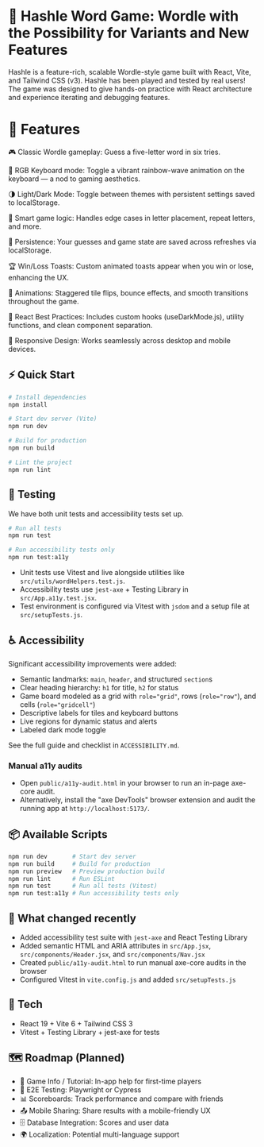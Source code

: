 # 🚀 Hashle Word Game: Wordle with the Possibility for Variants and New Features

Hashle is a feature-rich, scalable Wordle-style game built with React, Vite, and Tailwind CSS (v3). Hashle has been played and tested by real users! The game was designed to give hands-on practice with React architecture and experience iterating and debugging features. 

# 🚀 Features

🎮 Classic Wordle gameplay: Guess a five-letter word in six tries.

🌈 RGB Keyboard mode: Toggle a vibrant rainbow-wave animation on the keyboard — a nod to gaming aesthetics.

🌗 Light/Dark Mode: Toggle between themes with persistent settings saved to localStorage.

🧠 Smart game logic: Handles edge cases in letter placement, repeat letters, and more.

💾 Persistence: Your guesses and game state are saved across refreshes via localStorage.

🏆 Win/Loss Toasts: Custom animated toasts appear when you win or lose, enhancing the UX.

🔄 Animations: Staggered tile flips, bounce effects, and smooth transitions throughout the game.

🧰 React Best Practices: Includes custom hooks (useDarkMode.js), utility functions, and clean component separation.

📱 Responsive Design: Works seamlessly across desktop and mobile devices.

## ⚡ Quick Start

```bash
# Install dependencies
npm install

# Start dev server (Vite)
npm run dev

# Build for production
npm run build

# Lint the project
npm run lint
```

## 🧪 Testing

We have both unit tests and accessibility tests set up.

```bash
# Run all tests
npm run test

# Run accessibility tests only
npm run test:a11y
```

- Unit tests use Vitest and live alongside utilities like `src/utils/wordHelpers.test.js`.
- Accessibility tests use `jest-axe` + Testing Library in `src/App.a11y.test.jsx`.
- Test environment is configured via Vitest with `jsdom` and a setup file at `src/setupTests.js`.

## ♿ Accessibility

Significant accessibility improvements were added:

- Semantic landmarks: `main`, `header`, and structured `section`s
- Clear heading hierarchy: `h1` for title, `h2` for status
- Game board modeled as a grid with `role="grid"`, rows (`role="row"`), and cells (`role="gridcell"`)
- Descriptive labels for tiles and keyboard buttons
- Live regions for dynamic status and alerts
- Labeled dark mode toggle

See the full guide and checklist in `ACCESSIBILITY.md`.

### Manual a11y audits

- Open `public/a11y-audit.html` in your browser to run an in-page axe-core audit.
- Alternatively, install the "axe DevTools" browser extension and audit the running app at `http://localhost:5173/`.

## 📦 Available Scripts

```bash
npm run dev       # Start dev server
npm run build     # Build for production
npm run preview   # Preview production build
npm run lint      # Run ESLint
npm run test      # Run all tests (Vitest)
npm run test:a11y # Run accessibility tests only
```

## 🧭 What changed recently

- Added accessibility test suite with `jest-axe` and React Testing Library
- Added semantic HTML and ARIA attributes in `src/App.jsx`, `src/components/Header.jsx`, and `src/components/Nav.jsx`
- Created `public/a11y-audit.html` to run manual axe-core audits in the browser
- Configured Vitest in `vite.config.js` and added `src/setupTests.js`

## 🧩 Tech

- React 19 + Vite 6 + Tailwind CSS 3
- Vitest + Testing Library + jest-axe for tests

## 🗺️ Roadmap (Planned)

- 📘 Game Info / Tutorial: In-app help for first-time players
- 🧪 E2E Testing: Playwright or Cypress
- 📊 Scoreboards: Track performance and compare with friends
- 📤 Mobile Sharing: Share results with a mobile-friendly UX
- 🗄️ Database Integration: Scores and user data
- 🌍 Localization: Potential multi-language support
